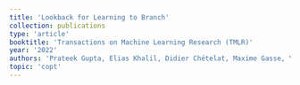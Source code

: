 ```yaml
---
title: 'Lookback for Learning to Branch'
collection: publications
type: 'article'
booktitle: 'Transactions on Machine Learning Research (TMLR)'
year: '2022'
authors: 'Prateek Gupta, Elias Khalil, Didier Chételat, Maxime Gasse, Yoshua Bengio, Andrea Lodi, Mudigonda Pawan Kumar'
topic: 'copt'
---
```

